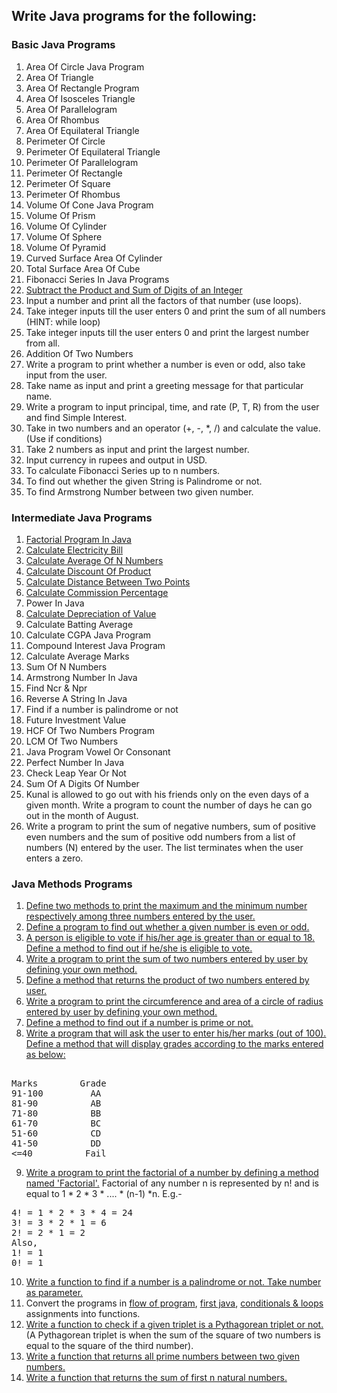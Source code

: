 ## Write Java programs for the following:

### Basic Java Programs
1. Area Of Circle Java Program
2. Area Of Triangle
3. Area Of Rectangle Program
4. Area Of Isosceles Triangle
5. Area Of Parallelogram
6. Area Of Rhombus
7. Area Of Equilateral Triangle
8. Perimeter Of Circle
9. Perimeter Of Equilateral Triangle
10. Perimeter Of Parallelogram
11. Perimeter Of Rectangle
12. Perimeter Of Square
13. Perimeter Of Rhombus
14. Volume Of Cone Java Program
15. Volume Of Prism
16. Volume Of Cylinder
17. Volume Of Sphere
18. Volume Of Pyramid
19. Curved Surface Area Of Cylinder
20. Total Surface Area Of Cube
21. Fibonacci Series In Java Programs
22. [Subtract the Product and Sum of Digits of an Integer](https://leetcode.com/problems/subtract-the-product-and-sum-of-digits-of-an-integer/)
23. Input a number and print all the factors of that number (use loops).
24. Take integer inputs till the user enters 0 and print the sum of all numbers
    (HINT: while loop)
25. Take integer inputs till the user enters 0 and print the largest number from
    all.
26. Addition Of Two Numbers
27. Write a program to print whether a number is even or odd, also take input from the user. 
28. Take name as input and print a greeting message for that particular name. 
29. Write a program to input principal, time, and rate (P, T, R) from the user and find Simple Interest. 
30. Take in two numbers and an operator (+, -, *, /) and calculate the value. (Use if conditions)
31. Take 2 numbers as input and print the largest number. 
32. Input currency in rupees and output in USD. 
33. To calculate Fibonacci Series up to n numbers. 
34. To find out whether the given String is Palindrome or not. 
35. To find Armstrong Number between two given number.


### Intermediate Java Programs
1. [Factorial Program In Java](https://www.geeksforgeeks.org/java/java-program-for-factorial-of-a-number/)
2. [Calculate Electricity Bill](https://www.geeksforgeeks.org/dsa/program-to-calculate-electricity-bill/)
3. [Calculate Average Of N Numbers](https://www.geeksforgeeks.org/dsa/find-average-first-n-natural-numbers/)
4. [Calculate Discount Of Product](https://www.geeksforgeeks.org/dsa/program-to-find-the-discount-percentage/)
5. [Calculate Distance Between Two Points](https://www.geeksforgeeks.org/dsa/program-calculate-distance-two-points/)
6. [Calculate Commission Percentage](https://javatutoring.com/commission-percentage-java-program/)
7. Power In Java
8. [Calculate Depreciation of Value](https://www.geeksforgeeks.org/dsa/program-to-find-the-depreciation-of-value/)
9. Calculate Batting Average
10. Calculate CGPA Java Program
11. Compound Interest Java Program
12. Calculate Average Marks
13. Sum Of N Numbers
14. Armstrong Number In Java
15. Find Ncr & Npr
16. Reverse A String In Java
17. Find if a number is palindrome or not
18. Future Investment Value
19. HCF Of Two Numbers Program
20. LCM Of Two Numbers
21. Java Program Vowel Or Consonant
22. Perfect Number In Java
23. Check Leap Year Or Not
24. Sum Of A Digits Of Number
25. Kunal is allowed to go out with his friends only on the even days of a given month. Write a program to count the number of days he can go out in the month of August.
26. Write a program to print the sum of negative numbers, sum of positive even numbers and the sum of positive odd numbers from a list of numbers (N) entered by the user. The list terminates when the user enters a zero.

### Java Methods Programs
1. [Define two methods to print the maximum and the minimum number respectively among three numbers entered by the user.](https://www.java67.com/2019/05/how-to-find-largest-and-smallest-of-three-numbers-in-java.html)
2. [Define a program to find out whether a given number is even or odd.](https://www.geeksforgeeks.org/java-program-to-check-if-a-given-integer-is-odd-or-even/)
3. [A person is eligible to vote if his/her age is greater than or equal to 18. Define a method to find out if he/she is eligible to vote.](https://www.efaculty.in/java-programs/voting-age-program-in-java/)
4. [Write a program to print the sum of two numbers entered by user by defining your own method.](https://code4coding.com/addition-of-two-numbers-in-java-using-method/)
5. [Define a method that returns the product of two numbers entered by user.](https://code4coding.com/java-program-to-multiply-two-numbers-using-method/)
6. [Write a program to print the circumference and area of a circle of radius entered by user by defining your own method.](https://beginnersbook.com/2014/01/java-program-to-calculate-area-and-circumference-of-circle/)
7. [Define a method to find out if a number is prime or not.](https://www.geeksforgeeks.org/java-program-to-check-if-a-number-is-prime-or-not/)
8. [Write a program that will ask the user to enter his/her marks (out of 100). Define a method that will display grades according to the marks entered as below:](https://www.techcrashcourse.com/2017/02/java-program-to-calculate-grade-of-students.html) <br/>
<pre> 
Marks        Grade 
91-100         AA 
81-90          AB 
71-80          BB 
61-70          BC 
51-60          CD 
41-50          DD 
<=40          Fail 
</pre>

9. [Write a program to print the factorial of a number by defining a method named 'Factorial'.](https://www.javatpoint.com/factorial-program-in-java)
   Factorial of any number n is represented by n! and is equal to 1 * 2 * 3 * .... * (n-1) *n. E.g.- <br/>
<pre>
4! = 1 * 2 * 3 * 4 = 24 
3! = 3 * 2 * 1 = 6 
2! = 2 * 1 = 2 
Also, 
1! = 1 
0! = 1
</pre>

10. [Write a function to find if a number is a palindrome or not. Take number as parameter.](https://www.geeksforgeeks.org/check-if-a-number-is-palindrome/)
11. Convert the programs in [flow of program](01-flow-of-program.md), [first java](02-first-java.md), [conditionals & loops](03-conditionals-loops.md) assignments into functions.
12. [Write a function to check if a given triplet is a Pythagorean triplet or not.](https://www.geeksforgeeks.org/find-pythagorean-triplet-in-an-unsorted-array/) (A Pythagorean triplet is when the sum of the square of two numbers is equal to the square of the third number).
13. [Write a function that returns all prime numbers between two given numbers.](https://www.geeksforgeeks.org/program-to-find-prime-numbers-between-given-interval/)
14. [Write a function that returns the sum of first n natural numbers.](https://www.geeksforgeeks.org/program-find-sum-first-n-natural-numbers/)
